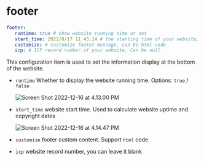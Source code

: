 # footer

```yaml
footer:
   runtime: true # show website running time or not
   start_time: 2022/8/17 11:45:14 # the starting time of your website, format: yyyy/mm/dd hh:mm:ss
   customize: # customize footer message, can be html code
   icp: # ICP record number of your website, Can be null
```

This configuration item is used to set the information display at the bottom of the website.

- `runtime` Whether to display the website running time. Options: `true` / `false`

   ![Screen Shot 2022-12-16 at 4.13.00 PM](https://evan.beee.top/img/Screen%20Shot%202022-12-16%20at%204.13.00%20PM.png)

- `start_time` website start time. Used to calculate website uptime and copyright dates

   ![Screen Shot 2022-12-16 at 4.14.47 PM](https://evan.beee.top/img/Screen%20Shot%202022-12-16%20at%204.14.47%20PM.png)

- `customize` footer custom content. Support `html` code

- `icp` website record number, you can leave it blank
